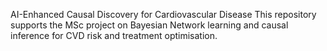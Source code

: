 AI-Enhanced Causal Discovery for Cardiovascular Disease
This repository supports the MSc project on Bayesian Network learning and causal inference for CVD risk and treatment optimisation.
